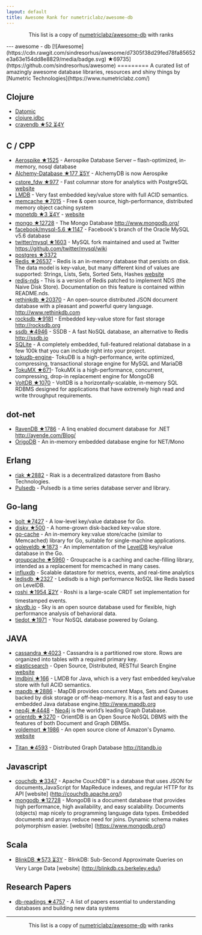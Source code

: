 ```yaml
---
layout: default
title: Awesome Rank for numetriclabz/awesome-db
---
```


<p align="center">
	This list is a copy of <a href="https://github.com/numetriclabz/awesome-db">numetriclabz/awesome-db</a> with ranks
</p>
---
﻿awesome - db [![Awesome](https://cdn.rawgit.com/sindresorhus/awesome/d7305f38d29fed78fa85652e3a63e154dd8e8829/media/badge.svg) ★69735](https://github.com/sindresorhus/awesome)
=========
A curated list of amazingly awesome database libraries, resources and shiny things by [Numetric Technologies](https://www.numetriclabz.com/)

## Clojure

 * [Datomic](http://www.datomic.com/)
 * [clojure.jdbc](https://github.com/niwibe/clojure.jdbc)
 * [cravendb ★52 ⏳4Y](https://github.com/robashton/cravendb)

## C / CPP
* [Aerospike ★1525](https://github.com/aerospike/aerospike-server) - Aerospike Database Server – flash-optimized, in-memory, nosql database
* [Alchemy-Database ★177 ⏳5Y](https://github.com/JakSprats/Alchemy-Database) - AlchemyDB is now Aerospike
* [cstore_fdw ★977](https://github.com/citusdata/cstore_fdw) - Fast columnar store for analytics with PostgreSQL [website](http://citusdata.github.io/cstore_fdw/)
* [LMDB](http://symas.com/mdb/) - Very fast embedded key/value store with full ACID semantics.
* [memcache ★7015](https://github.com/memcached/memcached) - Free & open source, high-performance, distributed memory object caching system
* [monetdb ★3 ⏳4Y](https://github.com/snaga/monetdb) - [website](https://www.monetdb.org/)
* [mongo ★12728](https://github.com/mongodb/mongo) - The Mongo Database http://www.mongodb.org/
* [facebook/mysql-5.6 ★1147](https://github.com/facebook/mysql-5.6) - Facebook's branch of the Oracle MySQL v5.6 database
* [twitter/mysql ★1603](https://github.com/twitter/mysql) - MySQL fork maintained and used at Twitter https://github.com/twitter/mysql/wiki
* [postgres ★3372](https://github.com/postgres/postgres)
* [Redis ★26537](https://github.com/antirez/redis) - Redis is an in-memory database that persists on disk. The data model is key-value, but many different kind of values are supported: Strings, Lists, Sets, Sorted Sets, Hashes [website](http://redis.io)
* [redis-nds](https://github.com/mpalmer/redis/tree/nds-2.6) - This is a version of Redis patched to implement NDS (the Naive Disk Store). Documentation on this feature is contained within README.nds.
* [rethinkdb ★20370](https://github.com/rethinkdb/rethinkdb) - An open-source distributed JSON document database with a pleasant and powerful query language. http://www.rethinkdb.com
* [rocksdb ★9181](https://github.com/facebook/rocksdb) - Embedded key-value store for fast storage http://rocksdb.org
* [ssdb ★4946](https://github.com/ideawu/ssdb) - SSDB - A fast NoSQL database, an alternative to Redis http://ssdb.io
* [SQLite](http://www.sqlite.org/) - A completely embedded, full-featured relational database in a few 100k that you can include right into your project.
* [tokudb-engine](https://github.com/Tokutek/tokudb-engine)- TokuDB is a high-performance, write optimized, compressing, transactional storage engine for MySQL and MariaDB
* [TokuMX ★671](https://github.com/Tokutek/mongo)- TokuMX is a high-performance, concurrent, compressing, drop-in replacement engine for MongoDB
* [VoltDB ★1070](https://github.com/VoltDB/voltdb) - VoltDB is a horizontally-scalable, in-memory SQL RDBMS designed for applications that have extremely high read and write throughput requirements.


## dot-net

* [RavenDB ★1786](https://github.com/ravendb/ravendb) - A linq enabled document database for .NET http://ayende.com/Blog/
* [OrigoDB](http://dev.origodb.com) - An in-memory embedded database engine for NET/Mono

## Erlang

* [riak ★2882](https://github.com/basho/riak) - Riak is a decentralized datastore from Basho Technologies.
* [Pulsedb](http://pulsedb.io) - Pulsedb is a time series database server and library.

## Go-lang

* [bolt ★7427](https://github.com/boltdb/bolt) - A low-level key/value database for Go.
* [diskv ★500](https://github.com/peterbourgon/diskv) - A home-grown disk-backed key-value store.
* [go-cache](https://github.com/pmylund/go-cache) - An in-memory key:value store/cache (similar to Memcached) library for Go, suitable for single-machine applications.
* [goleveldb ★1873](https://github.com/syndtr/goleveldb) - An implementation of the [LevelDB](https://code.google.com/p/leveldb/) key/value database in the Go.
* [groupcache ★5960](https://github.com/golang/groupcache) - Groupcache is a caching and cache-filling library, intended as a replacement for memcached in many cases.
* [influxdb](https://github.com/influxdb/influxdb) - Scalable datastore for metrics, events, and real-time analytics
* [ledisdb ★2327](https://github.com/siddontang/ledisdb) - Ledisdb is a high performance NoSQL like Redis based on LevelDB.
* [roshi ★1954 ⏳2Y](https://github.com/soundcloud/roshi) - Roshi is a large-scale CRDT set implementation for timestamped events.
* [skydb.io](https://github.com/skydb/sky) - Sky is an open source database used for flexible, high performance analysis of behavioral data.
* [tiedot ★1971](https://github.com/HouzuoGuo/tiedot) - Your NoSQL database powered by Golang.



## JAVA
* [cassandra ★4023](https://github.com/apache/cassandra) - Cassandra is a partitioned row store. Rows are organized into tables with a required primary key.
* [elasticsearch](https://github.com/elasticsearch/elasticsearch) - Open Source, Distributed, RESTful Search Engine [website](http://elasticsearch.org)
* [lmdbjni ★166](https://github.com/deephacks/lmdbjni) - LMDB for Java, which is a very fast embedded key/value store with full ACID semantics.
* [mapdb ★2886](https://github.com/jankotek/MapDB) - MapDB provides concurrent Maps, Sets and Queues backed by disk storage or off-heap-memory. It is a fast and easy to use embedded Java database engine.http://www.mapdb.org
* [neo4j ★4448](https://github.com/neo4j/neo4j) - [Neo4j](http://neo4j.org) is the world’s leading Graph Database.
* [orientdb ★3270](https://github.com/orientechnologies/orientdb) - OrientDB is an Open Source NoSQL DBMS with the features of both Document and Graph DBMSs.
* [voldemort ★1986](https://github.com/voldemort/voldemort) - An open source clone of Amazon's Dynamo. [website](http://project-voldemort.com)
- [Titan ★4593](https://github.com/thinkaurelius/titan) - Distributed Graph Database http://titandb.io


## Javascript
* [couchdb ★3347](https://github.com/apache/couchdb) - Apache CouchDB™ is a database that uses JSON for documents,JavaScript for MapReduce indexes, and regular HTTP for its API [website] (http://couchdb.apache.org/)
* [mongodb ★12728](https://github.com/mongodb/mongo) - MongoDB is a document database that provides high performance, high availability, and easy scalability. Documents (objects) map nicely to programming language data types. Embedded documents and arrays reduce need for joins. Dynamic schema makes polymorphism easier. [website] (https://www.mongodb.org/)



## Scala
* [BlinkDB ★573 ⏳3Y](https://github.com/sameeragarwal/blinkdb) - BlinkDB: Sub-Second Approximate Queries on Very Large Data [website]	(http://blinkdb.cs.berkeley.edu/)

## Research Papers
* [db-readings ★4757](https://github.com/rxin/db-readings) - A list of papers essential to understanding databases and building new data systems
---
<p align="center">
	This list is a copy of <a href="https://github.com/numetriclabz/awesome-db">numetriclabz/awesome-db</a> with ranks
</p>
